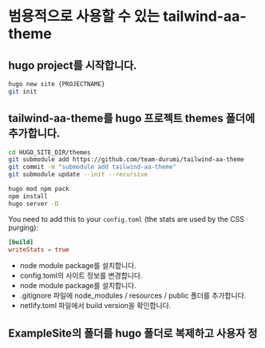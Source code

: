 # 범용적으로 사용할 수 있는 tailwind-aa-theme

## hugo project를 시작합니다. 

```bash
hugo new site {PROJECTNAME}
git init

```

## tailwind-aa-theme를 hugo 프로젝트 themes 폴더에 추가합니다.

```bash
cd HUGO_SITE_DIR/themes
git submodule add https://github.com/team-durumi/tailwind-aa-theme
git commit -m "submodule add tailwind-aa-theme"
git submodule update --init --recursive
```


```bash
hugo mod npm pack
npm install
hugo server -D
```

You need to add this to your `config.toml` (the stats are used by the CSS purging):

```toml
[build]
writeStats = true
```
- node module package를 설치합니다. 
- config.toml의 사이트 정보를 변경합니다. 
- node module package를 설치합니다. 
- .gitignore 파일에 node_modules / resources / public 폴더를 추가합니다. 
- netlify.toml 파일에서 build version을 확인합니다.


## ExampleSite의 폴더를 hugo 폴더로 복제하고 사용자 정보를 업데이트합니다. 

- data/marketing.yml
- data/slider.json

## tailwind-aa-theme의 변경사항을 가져옵니다. 
- 변경된 부분에 대해 해당 프로젝트에서도 기록을 남겨야 netlify 까지 잘 반영됩니다. 

```bash
git submodule foreach git pull origin master
```

## 헤더메뉴/푸터메뉴 
- theme.toml 파일에 있는 메뉴 설정을 config.toml 파일에 지정합니다. 
```
theme.toml
```

## hugo-debugprint를 추가해서 변수를 확인합니다.

```bash
cd HUGO_SITE_DIR/themes
git submodule add https://github.com/kaushalmodi/hugo-debugprint
git submodule update --init --recursive
```

## contents 에 맞는 목록과 layout을 적용합니다. 
- marketing 영역에서 블로그(post)를 추가합니다. 임시로 아이템목록을 뿌려놓습니다.

## Simple Search
- https://github.com/kaushalmodi/hugo-search-fuse-js
- submodule로 복사하고, 테마를 설정합니다. ```theme = ["hugo-search-fuse-js", "my-theme"]```
- search.md 를 content 폴더에 추가합니다. 
- aa 테마 ```layouts/_default/search.html``` 을 복사해서 프로젝트 layout에 지정해주세요. 

```
+++
title = "Search"
layout = "search"
outputs = ["html", "json"]
[sitemap]
  priority = 0.1
+++
```

